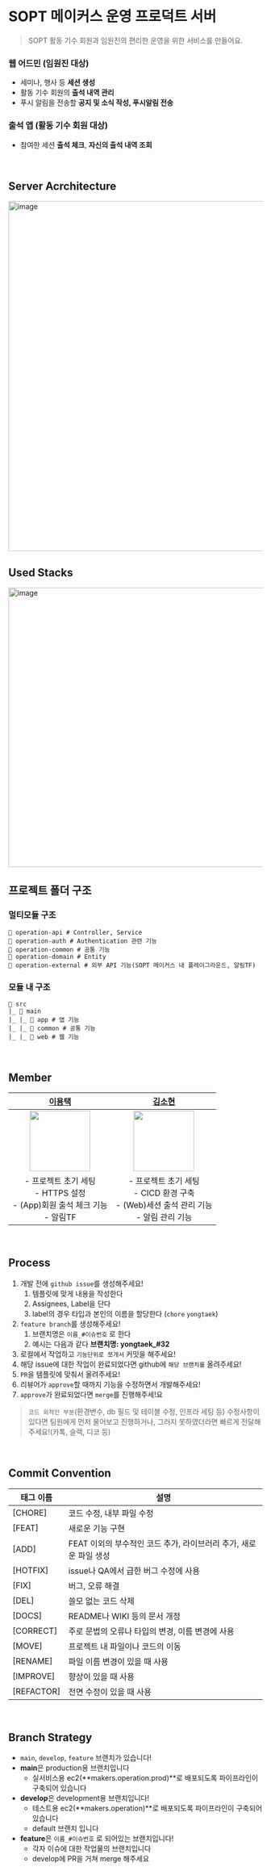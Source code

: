 # SOPT 메이커스 운영 프로덕트 서버
> SOPT 활동 기수 회원과 임원진의 편리한 운영을 위한 서비스를 만들어요.

### 웹 어드민 (임원진 대상)
- 세미나, 행사 등 **세션 생성**
- 활동 기수 회원의 **출석 내역 관리**
- 푸시 알림을 전송할 **공지 및 소식 작성, 푸시알림 전송**

### 출석 앱 (활동 기수 회원 대상)
- 참여한 세션 **출석 체크**, **자신의 출석 내역 조회**

<br/>

## Server Acrchitecture
<img width="694" alt="image" src="https://github.com/sopt-makers/sopt-operation-backend/assets/55437339/af911c45-30b7-4f92-b096-5c0ad27fbe4c">

<br/>

## Used Stacks
<img width="554" alt="image" src="https://github.com/sopt-makers/sopt-operation-backend/assets/55437339/a31ac432-ded8-4db0-acf0-f1c653067a33">

<br/>

## 프로젝트 폴더 구조
### 멀티모듈 구조
```
📁 operation-api # Controller, Service
📁 operation-auth # Authentication 관련 기능
📁 operation-common # 공통 기능
📁 operation-domain # Entity
📁 operation-external # 외부 API 기능(SOPT 메이커스 내 플레이그라운드, 알림TF)
```

### 모듈 내 구조
```
📁 src
|_ 📁 main
|_ |_ 📁 app # 앱 기능
|_ |_ 📁 common # 공통 기능
|_ |_ 📁 web # 웹 기능
```

<br/>

## Member

| [이용택](https://github.com/dragontaek-lee)| [김소현](https://github.com/thguss)|
|:-----:|:------:|
| <img width="120" height="120" src="https://user-images.githubusercontent.com/55437339/236619788-8e1ec0be-9158-452c-88b9-fe18e227586c.png"> | <img width="120" height="120" src="https://user-images.githubusercontent.com/55437339/236619930-7cad7853-1eb8-45a7-88f7-8ca196124b42.png"> |
|- 프로젝트 초기 세팅 <br/> - HTTPS 설정<br/> - (App)회원 출석 체크 기능<br/> - 알림TF|- 프로젝트 초기 세팅<br/> - CICD 환경 구축<br/> - (Web)세션 출석 관리 기능<br/> - 알림 관리 기능|


<br/>

## Process
1. 개발 전에 `github issue`를 생성해주세요!
    1. 템플릿에 맞게 내용을 작성한다
    2. Assignees, Label을 단다
    3. label의 경우 타입과 본인의 이름을 할당한다 (`chore` `yongtaek`)
2. `feature branch`를 생성해주세요!
    1. 브랜치명은 `이름_#이슈번호` 로 한다
    2. 예시는 다음과 같다 **브랜치명: yongtaek_#32**
3. 로컬에서 작업하고 `기능단위로 쪼개서` 커밋을 해주세요!
4. 해당 issue에 대한 작업이 완료되었다면 github에 `해당 브랜치를` 올려주세요!
5. `PR`을 템플릿에 맞춰서 올려주세요!
6. 리뷰어가 `approve`할 때까지 기능을 수정하면서 개발해주세요!
7. `approve`가 완료되었다면 `merge`를 진행해주세!요

> `코드 외적인 부분`(환경변수, db 필드 및 테이블 수정, 인프라 세팅 등) 수정사항이 있다면 팀원에게 먼저 물어보고 진행하거나, 그러지 못하였더라면 빠르게 전달해주세요!(카톡, 슬랙, 디코 등)

<br/>

## Commit Convention
| 태그 이름 | 설명 |
| --- | --- |
| [CHORE] | 코드 수정, 내부 파일 수정 |
| [FEAT] | 새로운 기능 구현 |
| [ADD] | FEAT 이외의 부수적인 코드 추가, 라이브러리 추가, 새로운 파일 생성 |
| [HOTFIX] | issue나 QA에서 급한 버그 수정에 사용 |
| [FIX] | 버그, 오류 해결 |
| [DEL] | 쓸모 없는 코드 삭제 |
| [DOCS] | README나 WIKI 등의 문서 개정 |
| [CORRECT] | 주로 문법의 오류나 타입의 변경, 이름 변경에 사용 |
| [MOVE] | 프로젝트 내 파일이나 코드의 이동 |
| [RENAME] | 파일 이름 변경이 있을 때 사용 |
| [IMPROVE] | 향상이 있을 때 사용 |
| [REFACTOR] | 전면 수정이 있을 때 사용 |

<br/>

## Branch Strategy
- `main`, `develop`, `feature` 브랜치가 있습니다!
- **main**은 production용 브랜치입니다
    - 실서비스용 ec2(**makers.operation.prod)**로 배포되도록 파이프라인이 구축되어 있습니다
- **develop**은 development용 브랜치입니다!
    - 테스트용 ec2(**makers.operation)**로 배포되도록 파이프라인이 구축되어 있습니다
    - default 브랜치 입니다
- **feature**은 `이름_#이슈번호` 로 되어있는 브랜치입니다!
    - 각자 이슈에 대한 작업물의 브랜치입니다
    - develop에 PR을 거쳐 merge 해주세요

